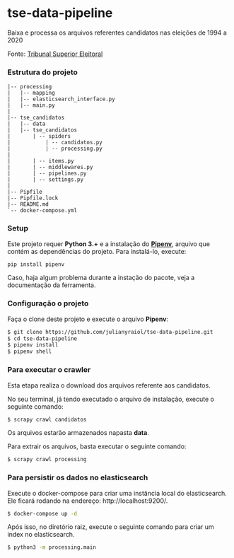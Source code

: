 # tse-data-pipeline

Baixa e processa os arquivos referentes candidatos nas eleições de 1994 a 2020

Fonte: [Tribunal Superior Eleitoral](https://www.tse.jus.br/hotsites/pesquisas-eleitorais/candidatos.html)

### Estrutura do projeto

```
|-- processing
|   |-- mapping
|   |-- elasticsearch_interface.py
|   |-- main.py
|
|-- tse_candidatos
|   |-- data
|   |-- tse_candidatos
|       | -- spiders
|           | -- candidatos.py
|           | -- processing.py
|
|       | -- items.py
|       | -- middlewares.py
|       | -- pipelines.py
|       | -- settings.py
|
|-- Pipfile
|-- Pipfile.lock
|-- README.md
`-- docker-compose.yml
```

### Setup
Este projeto requer **Python 3.+** e a instalação do [**Pipenv**](https://pipenv-fork.readthedocs.io/en/latest/install.html), arquivo que contém as dependências do projeto. Para instalá-lo, execute: 

```bash
pip install pipenv
```

Caso, haja algum problema durante a instação do pacote, veja a documentação da ferramenta.

### Configuração o projeto

Faça o clone deste projeto e execute o arquivo **Pipenv**:

```bash
$ git clone https://github.com/julianyraiol/tse-data-pipeline.git
$ cd tse-data-pipeline
$ pipenv install
$ pipenv shell
```

### Para executar o crawler

Esta etapa realiza o download dos arquivos referente aos candidatos.

No seu terminal, já tendo executado o arquivo de instalação, execute o seguinte comando:

```bash
$ scrapy crawl candidatos
```

Os arquivos estarão armazenados napasta **data**.

Para extrair os arquivos, basta executar o seguinte comando:

```bash
$ scrapy crawl processing
```

### Para persistir os dados no elasticsearch

Execute o docker-compose para criar uma instância local do elasticsearch. Ele ficará rodando na endereço: http://localhost:9200/. 

```bash
$ docker-compose up -d
```

Após isso, no diretório raiz, execute o seguinte comando para criar um index no elasticsearch.

```bash
$ python3 -m processing.main
```
